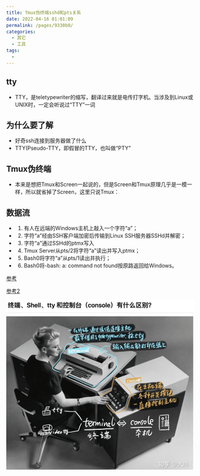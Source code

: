```yaml
---
title: Tmux伪终端sshd和pts关系
date: 2022-04-16 01:01:09
permalink: /pages/9330b0/
categories:
  - 其它
  - 工具
tags:
  - 
---
```



## tty
  * TTY，是teletypewriter的缩写，翻译过来就是电传打字机。当涉及到Linux或UNIX时，一定会听说过“TTY”一词

## 为什么要了解
  * 好奇ssh连接到服务器做了什么
  * TTY(Pseudo-TTY，即假冒的TTY，也叫做“PTY”

## Tmux伪终端
  * 本来是想把Tmux和Screen一起说的，但是Screen和Tmux原理几乎是一模一样，所以就省掉了Screen，这里只说Tmux：


## 数据流
  * 1. 有人在远端的Windows主机上敲入一个字符“a”；
  * 2. 字符“a”经由SSH客户端加密后传输到Linux SSH服务器SSHd并解密；
  * 3. 字符“a”通过SSHd的ptmx写入
  * 4. Tmux Server从pts/2将字符“a”读出并写入ptmx；
  * 5. Bash0将字符“a”从pts/1读出并执行；
  * 6. Bash0将-bash: a: command not found按原路返回给Windows。


[参考](https://blog.csdn.net/dog250/article/details/78818612)




[参考2](https://www.zhihu.com/question/21711307)



<img src="./minilet/image-20220416012335543.png" alt="image-20220416012335543" style="zoom:80%;" />